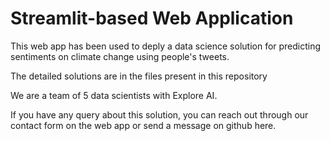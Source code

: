 # Streamlit-based Web Application
This web app has been used to deply a data science solution for predicting sentiments on climate change
using people's tweets.

The detailed solutions are in the files present in this repository

We are a team of 5 data scientists with Explore AI.

If you have any query about this solution, you can reach out through our contact form on the web app or send a message on github here.
